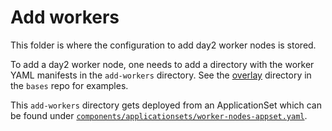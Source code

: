 # Add workers

This folder is where the configuration to add day2 worker nodes is stored.

To add a day2 worker node, one needs to add a directory with the worker YAML manifests in the `add-workers` directory. See the [overlay](https://github.com/redhat-partner-solutions/vse-ocp-bases/tree/main/overlay) directory in the `bases` repo for examples.

This `add-workers` directory gets deployed from an ApplicationSet which can be found under [`components/applicationsets/worker-nodes-appset.yaml`](/components/applicationsets/worker-nodes-appset.yaml).